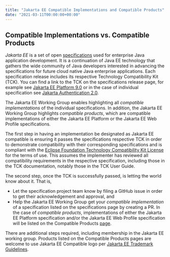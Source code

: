 ```yaml
---
title: "Jakarta EE Compatible Implementations and Compatible Products"
date: "2021-03-11T00:00:00+00:00"
---
```


## Compatible Implementations vs. Compatible Products 

*Jakarta EE* is a set of open [specifications](https://jakarta.ee/specifications/ "Jakarta EE Specifications") used for enterprise Java application development. It is a continuation of Java EE technology that gathers the wide community of Java developers interested in advancing the specifications for future cloud native Java enterprise applications. Each specification release includes its respective Technology Compatibility Kit (TCK). You can find a link to the TCK on the specifications release page, for example see [Jakarta EE Platform 9.0](https://jakarta.ee/specifications/platform/9/) or in the case of individual specification see [Jakarta Authentication 2.0](https://jakarta.ee/specifications/authentication/2.0/).

The Jakarta EE Working Group enables highlighting all *compatible implementations* of the individual specifications. In addition, the Jakarta EE Working Group highlights *compatible products*, which are compatible implementations of either the Jakarta EE Platform or the Jakarta EE Web Profile specifications. 

The first step in having an implementation be designated as Jakarta EE compatible is ensuring it passes the specifications respective TCK in order to demonstrate compatibility with their corresponding specifications and is compliant with the [Eclipse Foundation Technology Compatibility Kit License](https://www.eclipse.org/legal/tck.php) for the terms of use. This assumes the implementer has reviewed all compatibility requirements in the respective specification, including those in the TCK documentation, notably those in the TCK User Guide.

The second step, once the TCK is successfully passed, is letting the world know about it. That is,  
-   Let the specification project team know by filing a GitHub issue in order to get their acknowledgement and approval, and 
-   Help the Jakarta EE Working Group get your *compatible implementation* of a specification listed on the specifications page by creating a PR. In the case of *compatible products*, implementations of either the Jakarta EE Platform specification and/or the Jakarta EE Web Profile specification will be listed on the Compatible Products [page](https://jakarta.ee/compatibility/). 

There are additional steps required, including membership in the Jakarta EE working group. Products listed on the Compatible Products pages are welcome to use Jakarta EE Compatible logo per [Jakarta EE Trademark Guidelines](https://jakarta.ee/legal/trademark_guidelines/).


